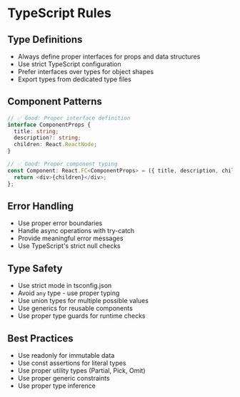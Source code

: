 # TypeScript Rules

## Type Definitions
- Always define proper interfaces for props and data structures
- Use strict TypeScript configuration
- Prefer interfaces over types for object shapes
- Export types from dedicated type files

## Component Patterns
```typescript
// ✅ Good: Proper interface definition
interface ComponentProps {
  title: string;
  description?: string;
  children: React.ReactNode;
}

// ✅ Good: Proper component typing
const Component: React.FC<ComponentProps> = ({ title, description, children }) => {
  return <div>{children}</div>;
};
```

## Error Handling
- Use proper error boundaries
- Handle async operations with try-catch
- Provide meaningful error messages
- Use TypeScript's strict null checks

## Type Safety
- Use strict mode in tsconfig.json
- Avoid `any` type - use proper typing
- Use union types for multiple possible values
- Use generics for reusable components
- Use proper type guards for runtime checks

## Best Practices
- Use readonly for immutable data
- Use const assertions for literal types
- Use proper utility types (Partial, Pick, Omit)
- Use proper generic constraints
- Use proper type inference 